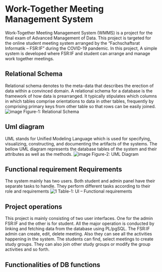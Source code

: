 # Work-Together Meeting Management System
 Work-Together Meeting Management System (WMMS) is a project for the final exam of Advanced 
Management of Data. This project is targeted for the online student meeting system arranged by the 
“Fachschaftsrat Informatik – FSR:IF” during the COVID-19 pandemic. In this project, A simple system 
is developed where FSR:IF and student can arrange and manage work together meetings.

## Relational Schema
Relational schema denotes to the meta-data that describes the erection of data within a convinced 
domain. A relational schema for a database is the framework of how data is prearranged. It typically 
stipulates which columns in which tables comprise orientations to data in other tables, frequently by 
comprising primary keys from other table so that rows can be easily joined.
![image](https://github.com/ArafatTheGoldenBoy/Work-Together-Meeting-Management-System/assets/8183410/dc3f7e9b-647e-4e09-979b-cfeb543a7202)
Figure-1: Relational Schema

## Uml diagram
UML stands for Unified Modeling Language which is used for specifying, visualizing, constructing, and 
documenting the artifacts of the systems. The bellow UML diagram represents the database tables 
of the system and their attributes as well as the methods.
![image](https://github.com/ArafatTheGoldenBoy/Work-Together-Meeting-Management-System/assets/8183410/7ac79d57-9280-4582-8fb8-717e16fec528)
Figure-2: UML Diagram

## Functional requirement Requirements
The system mainly has two users. Both student and admin panel have their separate tasks to handle. They perform different tasks according to their role and requirements
![1](https://github.com/ArafatTheGoldenBoy/Work-Together-Meeting-Management-System/assets/8183410/cee69bb9-b857-4ae7-926a-96754cca7cc8)
Table-1: UI – Functional requirements


## Project operations
This project is mainly consisting of two user interfaces. One for the admin FSR:IF and the other is for student. All the major operation is conducted by linking and fetching data from the database using PL/pgSQL. The FSR:IF admin can create, edit, delete meeting. Also they can see all the activities happening in the system. The students can find, select meetings to create study groups. They can also join other study groups or modify the group activities and so forth.

## Functionalities of DB functions
